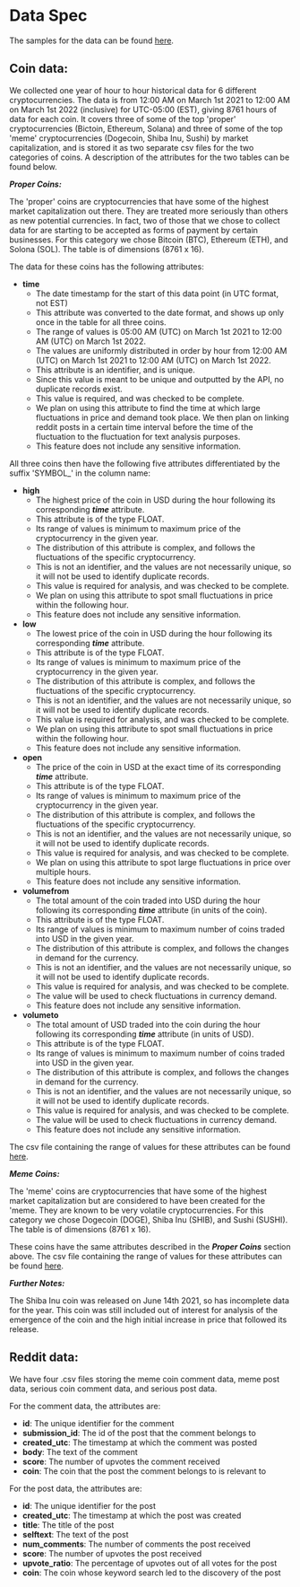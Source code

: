 # Data Spec

The samples for the data can be found [here](sample).

## Coin data:

We collected one year of hour to hour historical data for 6 different cryptocurrencies. The data is from 12:00 AM on March 1st 2021 to 12:00 AM on March 1st 2022 (inclusive) for UTC-05:00 (EST), giving 8761 hours of data for each coin. It covers three of some of the top 'proper' cryptocurrencies (Bictoin, Ethereum, Solana) and three of some of the top 'meme' cryptocurrencies (Dogecoin, Shiba Inu, Sushi) by market capitalization, and is stored it as two separate csv files for the two categories of coins. A description of the attributes for the two tables can be found below.

***Proper Coins:***

The 'proper' coins are cryptocurrencies that have some of the highest market capitalization out there. They are treated more seriously than others as new potential currencies. In fact, two of those that we chose to collect data for are starting to be accepted as forms of payment by certain businesses. For this category we chose Bitcoin (BTC), Ethereum (ETH), and Solona (SOL). The table is of dimensions (8761 x 16).

The data for these coins has the following attributes:
- **time**
  - The date timestamp for the start of this data point (in UTC format, not EST)
  - This attribute was converted to the date format, and shows up only once in the table for all three coins.
  - The range of values is 05:00 AM (UTC) on March 1st 2021 to 12:00 AM (UTC) on March 1st 2022.
  - The values are uniformly distributed in order by hour from 12:00 AM (UTC) on March 1st 2021 to 12:00 AM (UTC) on March 1st 2022.
  - This attribute is an identifier, and is unique. 
  - Since this value is meant to be unique and outputted by the API, no duplicate records exist.
  - This value is required, and was checked to be complete.
  - We plan on using this attribute to find the time at which large fluctuations in price and demand took place. We then plan on linking reddit posts in a certain time interval before the time of the fluctuation to the fluctuation for text analysis purposes.
  -  This feature does not include any sensitive information.

All three coins then have the following five attributes differentiated by the suffix 'SYMBOL_' in the column name:

- **high**
  - The highest price of the coin in USD during the hour following its corresponding ***time*** attribute.
  - This attribute is of the type FLOAT.
  - Its range of values is minimum to maximum price of the cryptocurrency in the given year.
  - The distribution of this attribute is complex, and follows the fluctuations of the specific cryptocurrency.
  - This is not an identifier, and the values are not necessarily unique, so it will not be used to identify duplicate records.
  - This value is required for analysis, and was checked to be complete.
  - We plan on using this attribute to spot small fluctuations in price within the following hour.
  - This feature does not include any sensitive information.
- **low**
  - The lowest price of the coin in USD during the hour following its corresponding ***time*** attribute.
  - This attribute is of the type FLOAT.
  - Its range of values is minimum to maximum price of the cryptocurrency in the given year.
  - The distribution of this attribute is complex, and follows the fluctuations of the specific cryptocurrency.
  - This is not an identifier, and the values are not necessarily unique, so it will not be used to identify duplicate records.
  - This value is required for analysis, and was checked to be complete.
  - We plan on using this attribute to spot small fluctuations in price within the following hour.
  - This feature does not include any sensitive information.
- **open**
  - The price of the coin in USD at the exact time of its corresponding ***time*** attribute.
  - This attribute is of the type FLOAT.
  - Its range of values is minimum to maximum price of the cryptocurrency in the given year.
  - The distribution of this attribute is complex, and follows the fluctuations of the specific cryptocurrency.
  - This is not an identifier, and the values are not necessarily unique, so it will not be used to identify duplicate records.
  - This value is required for analysis, and was checked to be complete.
  - We plan on using this attribute to spot large fluctuations in price over multiple hours.
  - This feature does not include any sensitive information.
- **volumefrom**
  - The total amount of the coin traded into USD during the hour following its corresponding ***time*** attribute (in units of the coin).
  - This attribute is of the type FLOAT.
  - Its range of values is minimum to maximum number of coins traded into USD in the given year.
  - The distribution of this attribute is complex, and follows the changes in demand for the currency.
  - This is not an identifier, and the values are not necessarily unique, so it will not be used to identify duplicate records.
  - This value is required for analysis, and was checked to be complete.
  - The value will be used to check fluctuations in currency demand.
  - This feature does not include any sensitive information.
- **volumeto**
  - The total amount of USD traded into the coin during the hour following its corresponding ***time*** attribute (in units of USD).
  - This attribute is of the type FLOAT.
  - Its range of values is minimum to maximum number of coins traded into USD in the given year.
  - The distribution of this attribute is complex, and follows the changes in demand for the currency.
  - This is not an identifier, and the values are not necessarily unique, so it will not be used to identify duplicate records.
  - This value is required for analysis, and was checked to be complete.
  - The value will be used to check fluctuations in currency demand.
  - This feature does not include any sensitive information.

The csv file containing the range of values for these attributes can be found [here](sample/range/proper_coin_range.csv).

***Meme Coins:***

The 'meme' coins are cryptocurrencies that have some of the highest market capitalization but are considered to have been created for the 'meme. They are known to be very volatile cryptocurrencies. For this category we chose Dogecoin (DOGE), Shiba Inu (SHIB), and Sushi (SUSHI). The table is of dimensions (8761 x 16).

These coins have the same attributes described in the ***Proper Coins*** section above. The csv file containing the range of values for these attributes can be found [here](sample/range/meme_coin_range.csv).

***Further Notes:***

The Shiba Inu coin was released on June 14th 2021, so has incomplete data for the year. This coin was still included out of interest for analysis of the emergence of the coin and the high initial increase in price that followed its release.

## Reddit data:

We have four .csv files storing the meme coin comment data, meme post data, serious coin comment data, and serious post data.

For the comment data, the attributes are:
- **id**: The unique identifier for the comment
- **submission_id**: The id of the post that the comment belongs to
- **created_utc**: The timestamp at which the comment was posted
- **body**: The text of the comment
- **score**: The number of upvotes the comment received
- **coin**: The coin that the post the comment belongs to is relevant to

For the post data, the attributes are:
- **id**: The unique identifier for the post
- **created_utc**: The timestamp at which the post was created
- **title**: The title of the post
- **selftext**: The text of the post
- **num_comments**: The number of comments the post received
- **score**: The number of upvotes the post received 
- **upvote_ratio**: The percentage of upvotes out of all votes for the post
- **coin**: The coin whose keyword search led to the discovery of the post

